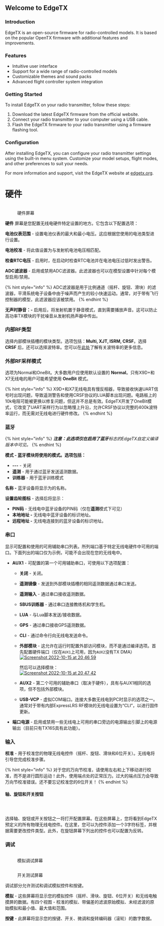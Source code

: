 ## Welcome to EdgeTX

### Introduction

EdgeTX is an open-source firmware for radio-controlled models. It is based on the popular OpenTX firmware with additional features and improvements.

### Features

- Intuitive user interface
- Support for a wide range of radio-controlled models
- Customizable themes and sound packs
- Advanced flight controller system integration

### Getting Started

To install EdgeTX on your radio transmitter, follow these steps:

1. Download the latest EdgeTX firmware from the official website.
2. Connect your radio transmitter to your computer using a USB cable.
3. Flash the EdgeTX firmware to your radio transmitter using a firmware flashing tool.

### Configuration

After installing EdgeTX, you can configure your radio transmitter settings using the built-in menu system. Customize your model setups, flight modes, and other preferences to suit your needs.

For more information and support, visit the EdgeTX website at [edgetx.org](https://edgetx.org).

# 硬件

<figure><img src="/.gitbook/assets/hardware.png" alt=""><figcaption><p>硬件屏幕</p></figcaption></figure>

**硬件** 屏幕是您配置无线电硬件特定设置的地方。它包含以下配置选项：

**电池仪表范围** - 设置电池仪表的最大和最小电压。这应根据您使用的电池类型进行设置。

**电池校准** - 将此值设置为与发射机电池电压相匹配。

**检查RTC电压** - 启用时，在启动时检查RTC电池并在电池电压过低时发出警告。

**ADC滤波器** - 启用或禁用ADC滤波器。此滤波器也可以在模型设置中针对每个模型启用/禁用。

{% hint style="info" %}
ADC滤波器是用于比例通道（摇杆、旋钮、滑块）的滤波器，平滑系统电子设备中由于噪声而产生的较小快速运动。通常，对于带有飞行控制器的模型，此滤波器应该被禁用。
{% endhint %}

**无声时静音：-** 启用后，将发射机置于静音模式，直到需要播放声音。这可以防止高功率TX模块的干扰噪音从发射机扬声器中传出。

### **内部RF类型**

选择内部模块插槽的模块类型。选项包括：**Multi, XJT, ISRM, CRSF**。选择 **CRSF** 后，还可以选择波特率。您可以在[此处](https://www.expresslrs.org/2.0/quick-start/transmitters/tx-prep/)了解有关波特率的更多信息。

### **外部RF采样模式**

选项为Normal和OneBit。大多数用户应使用默认设置的 **Normal**。只有X9D+和X7无线电的用户可能希望使用 **OneBit** 模式。

{% hint style="info" %}
X9D+和X7无线电具有慢反相器，导致接收快速UART信号时出现问题，导致遥测警告和使用CRSF协议的LUA脚本出现问题。电路板上的10k电阻可能被更换以修复问题，但这并不总是有效。EdgeTX开发了OneBit模式，它改变了UART采样行为以忽略慢上升沿，允许CRSF协议以完整的400k波特率运行，而无需对无线电进行硬件修改。
{% endhint %}

### **蓝牙**

{% hint style="info" %}
_**注意：**此选项仅在启用了**蓝牙**标志的EdgeTX自定义编译版本中可见。_
{% endhint %}

**模式 - 蓝牙模块将使用的模式。选项包括：**

* **---** - 关闭
* **遥测** - 用于通过蓝牙发送遥测数据。
* **训练器** - 用于蓝牙训练模式

**名称 -** 蓝牙设备将显示为的名称。

**设置齿轮图标** - 选择后将显示：

* **PIN码** - 无线电中蓝牙设备的PIN码（仅在**遥测**模式下可见）
* **本地地址 -** 无线电中蓝牙设备的标识地址。
* **远程地址 -** 无线电连接到的蓝牙设备的标识地址。

### **串口**

显示可配置和使用的可用辅助串口列表。所列端口基于特定无线电硬件中可用的端口。下面列出的端口仅为示例，可能不会出现在您的无线电中。

* **AUX1** - 可配置的第一个可用辅助串口，可使用以下选项配置：
  * **关闭** - 关闭。
  * **遥测镜像** - 发送到外部模块插槽的相同遥测数据通过串口发送。
  * **遥测输入** - 通过串口接收遥测数据。
  * **SBUS训练器** - 通过串口连接教练机和学生机。
  * **LUA** - 与Lua脚本发送/接收数据。
  * **GPS** - 通过串口接收GPS遥测数据。
  * **CLI** - 通过命令行向无线电发送命令。
  * **外部模块** - 这允许在运行时配置外部访问模块，而不是通过编译选项。首先配置硬件端口（仅在`AUX1`上可用，因为`AUX2`没有TX DMA）\
      [![Screenshot 2022-10-15 at 20 46 59](https://user-images.githubusercontent.com/1050031/196003113-a1e4a38e-c007-4b49-b691-d806ff5e7600.png)](https://user-images.githubusercontent.com/1050031/196003113-a1e4a38e-c007-4b49-b691-d806ff5e7600.png)

      然后可以选择模块：\
      [![Screenshot 2022-10-15 at 20 47 42](https://user-images.githubusercontent.com/1050031/196003145-41fd9f94-22b6-4646-b77a-ade379d15965.png)](https://user-images.githubusercontent.com/1050031/196003145-41fd9f94-22b6-4646-b77a-ade379d15965.png)
  * **AUX2** - 第二个可用的辅助串口（取决于硬件），具有与AUX1相同的选项，但不包括外部模块。
  * **USB-VCP** - 虚拟COM端口。连接大多数无线电到PC时显示的选项之一。通常对于带有内部ExpressLRS RF模块的无线电设置为“CLI”，以进行固件更新。
* **端口电源** - 启用或禁用一些无线电上可用的串口旁边的电源输出引脚上的电源输出（目前只有TX16S具有此功能）。

### 输入

**校准** - 用于校准您的物理无线电控件（摇杆、旋钮、滑块和6位开关）。无线电将引导您完成校准步骤。

{% hint style="info" %}
对于您的万向节校准，请使用左右和上下移动进行校准，而不是进行圆形运动！此外，使用端点处的正常压力。过大的端点压力会导致万向节校准错误。还不要忘记校准您的6位开关！
{% endhint %}

#### 轴、旋钮和开关按钮

<div>

<figure><img src="/.gitbook/assets/Axis.png" alt=""><figcaption></figcaption></figure>

 

<figure><img src="/.gitbook/assets/Pots.png" alt=""><figcaption></figcaption></figure>

 

<figure><img src="/.gitbook/assets/Switches.png" alt=""><figcaption></figcaption></figure>

</div>

选择轴、旋钮或开关按钮之一将打开配置屏幕。在这些屏幕上，您将看到EdgeTX预定义的所有物理无线电控件。在这里，您可以为控件添加一个3字符标签，并根据需要更改控件类型。此外，在旋钮屏幕下列出的控件也可以配置为反转。

### 调试

<div>

<figure><img src="/.gitbook/assets/hardware4.png" alt=""><figcaption><p>模拟调试屏幕</p></figcaption></figure>

 

<figure><img src="/.gitbook/assets/hardware5 (1).jpg" alt=""><figcaption><p>开关测试屏幕</p></figcaption></figure>

</div>

调试部分允许测试和调试模拟控件和按键。

**模拟**  - 这些屏幕将显示您的模拟控件（摇杆、滑块、旋钮、6位开关）和无线电触摸屏的数据。有四个视图 - 校准的模拟、带偏差的滤波原始模拟、未经滤波的原始模拟和最小值、最大值和范围。 

**按键** - 此屏幕将显示您的按键、开关、微调和旋转编码器（滚轮）的数字数据。